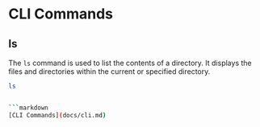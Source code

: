 # CLI Commands

## ls
The `ls` command is used to list the contents of a directory. It displays the files and directories within the current or specified directory.

```bash
ls


```markdown
[CLI Commands](docs/cli.md)

